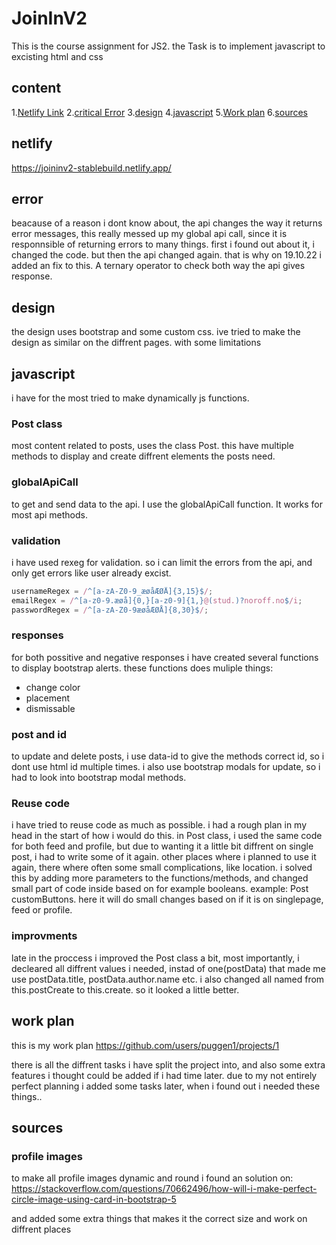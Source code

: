 # JoinInV2

This is the course assignment for JS2. the Task is to implement javascript to excisting html and css

## content

1.[Netlify Link](#netlify) 2.[critical Error](#error) 3.[design](#design) 4.[javascript](#javascript) 5.[Work plan](#work-plan) 6.[sources](#sources)

## netlify

https://joininv2-stablebuild.netlify.app/

## error

beacause of a reason i dont know about, the api changes the way it returns error messages, this really messed up my global api call, since it is responnsible of returning errors to many things.
first i found out about it, i changed the code. but then the api changed again.
that is why on 19.10.22 i added an fix to this. A ternary operator to check both way the api gives response.

## design

the design uses bootstrap and some custom css.
ive tried to make the design as similar on the diffrent pages. with some limitations

## javascript

i have for the most tried to make dynamically js functions.

### Post class

most content related to posts, uses the class Post. this have multiple methods to display and create diffrent elements the posts need.

### globalApiCall

to get and send data to the api. I use the globalApiCall function. It works for most api methods.

### validation

i have used rexeg for validation. so i can limit the errors from the api, and only get errors like user already excist.

```js
usernameRegex = /^[a-zA-Z0-9_æøåÆØÅ]{3,15}$/;
emailRegex = /^[a-z0-9.æøå]{0,}[a-z0-9]{1,}@(stud.)?noroff.no$/i;
passwordRegex = /^[a-zA-Z0-9æøåÆØÅ]{8,30}$/;
```

### responses

for both possitive and negative responses i have created several functions to display bootstrap alerts. these functions does muliple things:

- change color
- placement
- dismissable

### post and id

to update and delete posts, i use data-id to give the methods correct id, so i dont use html id multiple times.
i also use bootstrap modals for update, so i had to look into bootstrap modal methods.

### Reuse code

i have tried to reuse code as much as possible. i had a rough plan in my head in the start of how i would do this. in Post class, i used the same code for both feed and profile, but due to wanting it a little bit diffrent on single post, i had to write some of it again.
other places where i planned to use it again, there where often some small complications, like location. i solved this by adding more parameters to the functions/methods, and changed small part of code inside based on for example booleans.
example: Post customButtons. here it will do small changes based on if it is on singlepage, feed or profile.

### improvments

late in the proccess i improved the Post class a bit, most importantly, i decleared all diffrent values i needed, instad of one(postData) that made me use postData.title, postData.author.name etc.
i also changed all named from this.postCreate to this.create. so it looked a little better.

## work plan

this is my work plan
https://github.com/users/puggen1/projects/1

there is all the diffrent tasks i have split the project into, and also some extra features i thought could be added if i had time later.
due to my not entirely perfect planning i added some tasks later, when i found out i needed these things..

## sources

### profile images

to make all profile images dynamic and round i found an solution on:
https://stackoverflow.com/questions/70662496/how-will-i-make-perfect-circle-image-using-card-in-bootstrap-5

and added some extra things that makes it the correct size and work on diffrent places
